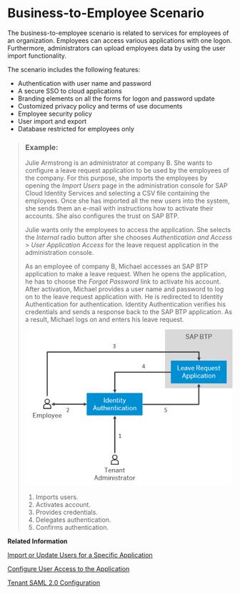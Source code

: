 <!-- loio3aecb4caf38f4729b28959e3c2e789bd -->

# Business-to-Employee Scenario

The business-to-employee scenario is related to services for employees of an organization. Employees can access various applications with one logon. Furthermore, administrators can upload employees data by using the user import functionality.

The scenario includes the following features:

-   Authentication with user name and password
-   A secure SSO to cloud applications
-   Branding elements on all the forms for logon and password update
-   Customized privacy policy and terms of use documents
-   Employee security policy
-   User import and export
-   Database restricted for employees only

> ### Example:  
> Julie Armstrong is an administrator at company B. She wants to configure a leave request application to be used by the employees of the company. For this purpose, she imports the employees by opening the *Import Users* page in the administration console for SAP Cloud Identity Services and selecting a CSV file containing the employees. Once she has imported all the new users into the system, she sends them an e-mail with instructions how to activate their accounts. She also configures the trust on SAP BTP.
> 
> Julie wants only the employees to access the application. She selects the *Internal* radio button after she chooses *Authentication and Access* \> *User Application Access* for the leave request application in the administration console.
> 
> As an employee of company B, Michael accesses an SAP BTP application to make a leave request. When he opens the application, he has to choose the *Forgot Password* link to activate his account. After activation, Michael provides a user name and password to log on to the leave request application with. He is redirected to Identity Authentication for authentication. Identity Authentication verifies his credentials and sends a response back to the SAP BTP application. As a result, Michael logs on and enters his leave request.
> 
> ![](images/Business-to-Employee_Scenario_b01ca52.png)
> 
> 1.  Imports users.
> 2.  Activates account.
> 3.  Provides credentials.
> 4.  Delegates authentication.
> 5.  Confirms authentication.

**Related Information**  


[Import or Update Users for a Specific Application](Operation-Guide/import-or-update-users-for-a-specific-application-33838e0.md "As a tenant administrator, you can import new users or update existing ones for a specific application with a CSV file. You can also send activation e-mails to the users that have not received activation e-mails for that application so far.")

[Configure User Access to the Application](Operation-Guide/configure-user-access-to-the-application-8b147c4.md "You can configure public access to the application allowing self-registration, or you can restrict the access to existing users or users registered by an application.")

[Tenant SAML 2.0 Configuration](Operation-Guide/tenant-saml-2-0-configuration-e81a19b.md "You as a tenant administrator can view and download the tenant SAML 2.0 metadata. You can also change the name format and update your certificate used by the identity provider to digitally sign the messages for the applications.")

